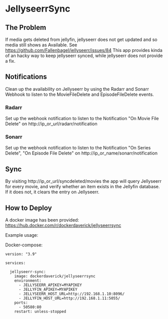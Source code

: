 # JellyseerrSync

## The Problem
If media gets deleted from jellyfin, jellyseerr does not get updated and so media still shows as Available. See https://github.com/Fallenbagel/jellyseerr/issues/84
This app provides kinda of an hacky way to keep jellyseerr synced, while jellyseerr does not provide a fix.

## Notifications
Clean up the availability on Jellyseerr by using the Radarr and Sonarr Webhook to listen to the MovieFileDelete and EpisodeFileDelete events.

### Radarr

Set up the webhook notification to listen to the Notification "On Movie File Delete" on http://ip_or_url/radarr/notification

### Sonarr

Set up the webhook notification to listen to the Notification "On Series Delete", "On Episode File Delete" on http://ip_or_name/sonarr/notification

## Sync
By visiting http://ip_or_url/syncdeleted/movies the app will query Jellyseerr for every movie, and verify whether an item exists in the Jellyfin database. If it does not, it clears the entry on Jellyseerr.

## How to Deploy
A docker image has been provided: 
https://hub.docker.com/r/dockerdaverick/jellyseerrsync

Example usage:

Docker-compose:
```
version: "3.9"

services:

  jellyseerr-sync:
    image: dockerdaverick/jellyseerrsync
    environment:
      - JELLYSEERR_APIKEY=MYAPIKEY
      - JELLYFIN_APIKEY=MYAPIKEY
      - JELLYSEERR_HOST_URL=http://192.168.1.10:8096/
      - JELLYFIN_HOST_URL=http://192.168.1.11:5055/
    ports:
      - 50580:80
    restart: unless-stopped
```

